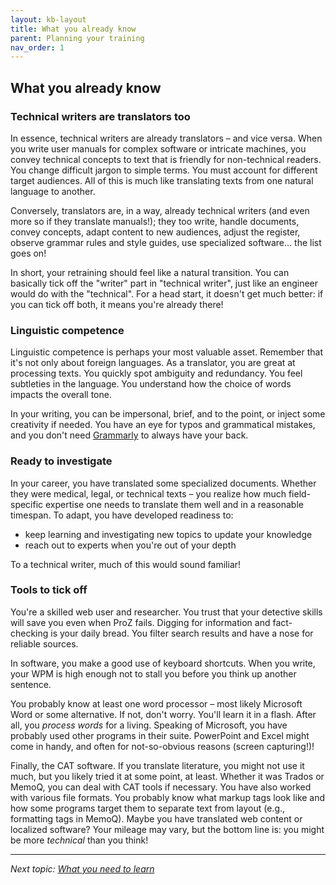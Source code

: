 ```yaml
---
layout: kb-layout
title: What you already know
parent: Planning your training
nav_order: 1
---
```


## What you already know

### Technical writers are translators too

In essence, technical writers are already translators – and vice versa. When you write user manuals for complex software or intricate machines, you convey technical concepts to text that is friendly for non-technical readers. You change difficult jargon to simple terms. You must account for different target audiences. All of this is much like translating texts from one natural language to another.   

Conversely, translators are, in a way, already technical writers (and even more so if they translate manuals!); they too write, handle documents, convey concepts, adapt content to new audiences, adjust the register, observe grammar rules and style guides, use specialized software... the list goes on!

In short, your retraining should feel like a natural transition. You can basically tick off the "writer" part in "technical writer", just like an engineer would do with the "technical". For a head start, it doesn't get much better: if you can tick off both, it means you're already there!  

### Linguistic competence

Linguistic competence is perhaps your most valuable asset. Remember that it's not only about foreign languages. As a translator, you are great at processing texts. You quickly spot ambiguity and redundancy. You feel subtleties in the language. You understand how the choice of words impacts the overall tone.  

In your writing, you can be impersonal, brief, and to the point, or inject some creativity if needed. You have an eye for typos and grammatical mistakes, and you don't need [Grammarly](https://www.grammarly.com/) to always have your back.  

### Ready to investigate

In your career, you have translated some specialized documents. Whether they were medical, legal, or technical texts – you realize how much field-specific expertise one needs to translate them well and in a reasonable timespan. To adapt, you have developed readiness to:  

* keep learning and investigating new topics to update your knowledge
* reach out to experts when you're out of your depth

To a technical writer, much of this would sound familiar!  

### Tools to tick off

You're a skilled web user and researcher. You trust that your detective skills will save you even when ProZ fails. Digging for information and fact-checking is your daily bread. You filter search results and have a nose for reliable sources.  

In software, you make a good use of keyboard shortcuts. When you write, your WPM is high enough not to stall you before you think up another sentence.  

You probably know at least one word processor – most likely Microsoft Word or some alternative. If not, don't worry. You'll learn it in a flash. After all, you *process words* for a living. Speaking of Microsoft, you have probably used other programs in their suite. PowerPoint and Excel might come in handy, and often for not-so-obvious reasons (screen capturing!)!  

Finally, the CAT software. If you translate literature, you might not use it much, but you likely tried it at some point, at least. Whether it was Trados or MemoQ, you can deal with CAT tools if necessary. You have also worked with various file formats. You probably know what markup tags look like and how some programs target them to separate text from layout (e.g., formatting tags in MemoQ). Maybe you have translated web content or localized software? Your mileage may vary, but the bottom line is: you might be more *technical* than you think!  

---

*Next topic: [What you need to learn](../2-what-you-need-to-learn/)*
